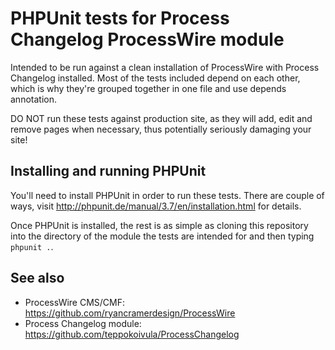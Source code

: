 PHPUnit tests for Process Changelog ProcessWire module
======================================================

Intended to be run against a clean installation of ProcessWire with Process
Changelog installed. Most of the tests included depend on each other, which
is why they're grouped together in one file and use depends annotation.

DO NOT run these tests against production site, as they will add, edit and
remove pages when necessary, thus potentially seriously damaging your site!

## Installing and running PHPUnit

You'll need to install PHPUnit in order to run these tests. There are couple
of ways, visit http://phpunit.de/manual/3.7/en/installation.html for details.

Once PHPUnit is installed, the rest is as simple as cloning this repository
into the directory of the module the tests are intended for and then typing
`phpunit .`.

## See also

* ProcessWire CMS/CMF: https://github.com/ryancramerdesign/ProcessWire
* Process Changelog module: https://github.com/teppokoivula/ProcessChangelog
